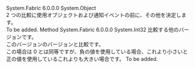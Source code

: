 <Type Name="ServiceEndpointsVersion" FullName="System.Fabric.ServiceEndpointsVersion">
  <TypeSignature Language="C#" Value="public sealed class ServiceEndpointsVersion" />
  <TypeSignature Language="ILAsm" Value=".class public auto ansi sealed beforefieldinit ServiceEndpointsVersion extends System.Object" />
  <TypeSignature Language="DocId" Value="T:System.Fabric.ServiceEndpointsVersion" />
  <TypeSignature Language="VB.NET" Value="Public NotInheritable Class ServiceEndpointsVersion" />
  <TypeSignature Language="F#" Value="type ServiceEndpointsVersion = class" />
  <AssemblyInfo>
    <AssemblyName>System.Fabric</AssemblyName>
    <AssemblyVersion>6.0.0.0</AssemblyVersion>
  </AssemblyInfo>
  <Base>
    <BaseTypeName>System.Object</BaseTypeName>
  </Base>
  <Interfaces />
  <Docs>
    <summary>
      <para>2 つの比較に使用<see cref="T:System.Fabric.ServiceNotification" />オブジェクトおよび通知イベントの前に、その他を決定します。</para>
    </summary>
    <remarks>To be added.</remarks>
  </Docs>
  <Members>
    <Member MemberName="Compare">
      <MemberSignature Language="C#" Value="public int Compare (System.Fabric.ServiceEndpointsVersion other);" />
      <MemberSignature Language="ILAsm" Value=".method public hidebysig instance int32 Compare(class System.Fabric.ServiceEndpointsVersion other) cil managed" />
      <MemberSignature Language="DocId" Value="M:System.Fabric.ServiceEndpointsVersion.Compare(System.Fabric.ServiceEndpointsVersion)" />
      <MemberSignature Language="VB.NET" Value="Public Function Compare (other As ServiceEndpointsVersion) As Integer" />
      <MemberSignature Language="F#" Value="member this.Compare : System.Fabric.ServiceEndpointsVersion -&gt; int" Usage="serviceEndpointsVersion.Compare other" />
      <MemberType>Method</MemberType>
      <AssemblyInfo>
        <AssemblyName>System.Fabric</AssemblyName>
        <AssemblyVersion>6.0.0.0</AssemblyVersion>
      </AssemblyInfo>
      <ReturnValue>
        <ReturnType>System.Int32</ReturnType>
      </ReturnValue>
      <Parameters>
        <Parameter Name="other" Type="System.Fabric.ServiceEndpointsVersion" />
      </Parameters>
      <Docs>
        <param name="other">
          <para>比較する他のバージョンです。</para>
        </param>
        <summary>
          <para>このバージョンのバージョンと比較<paramref name="other" />です。</para>
        </summary>
        <returns>
          <para>この場合は 0 と<paramref name="other" />は同等ですが、負の値を使用している場合、これより小さい<paramref name="other" />と正の値を使用しているこれよりも大きい場合<paramref name="other" />です。</para>
        </returns>
        <remarks>To be added.</remarks>
      </Docs>
    </Member>
  </Members>
</Type>